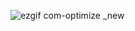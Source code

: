 ![ezgif com-optimize _new](https://github.com/SahilRaut/UWE_NaoRobot/assets/66782904/41d564c6-75a4-4dde-ac6a-fe2776742c87)
